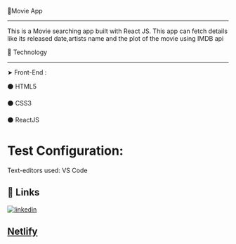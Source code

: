 🔰Movie App
________
This is a Movie searching app built with React JS. This app can fetch details like its released date,artists name and the plot of the movie using IMDB api

🔰 Technology
____
➤ Front-End :

⚫ HTML5

⚫ CSS3

⚫ ReactJS

# Test Configuration:

Text-editors used: VS Code

 ## 🔗 Links
[![linkedin](https://img.shields.io/badge/linkedin-0A66C2?style=for-the-badge&logo=linkedin&logoColor=white)](https://www.linkedin.com/in/yashi-khare-6a6a621a8)
## [Netlify](https://yashikhare-movie-app.netlify.app)
